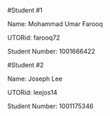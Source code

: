 #Student #1

Name: Mohammad Umar Farooq

UTORid: farooq72

Student Number: 1001666422

#Student #2

Name: Joseph Lee

UTORid: leejos14

Student Number: 1001175346

